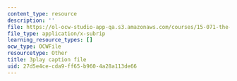 ```yaml
---
content_type: resource
description: ''
file: https://ol-ocw-studio-app-qa.s3.amazonaws.com/courses/15-071-the-analytics-edge-spring-2017/27d5e4cecda9ff65b9604a28a113de66_QDzTeo6n0Q8.srt
file_type: application/x-subrip
learning_resource_types: []
ocw_type: OCWFile
resourcetype: Other
title: 3play caption file
uid: 27d5e4ce-cda9-ff65-b960-4a28a113de66
---
```

